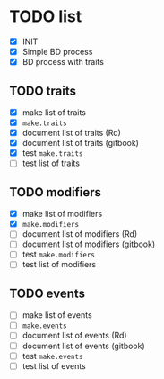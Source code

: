 # TODO list

 - [x] INIT
 - [x] Simple BD process
 - [x] BD process with traits

## TODO traits

 - [x] make list of traits
 - [x] `make.traits`
 - [x] document list of traits (Rd)
 - [x] document list of traits (gitbook)
 - [x] test `make.traits`
 - [ ] test list of traits

## TODO modifiers

 - [x] make list of modifiers
 - [x] `make.modifiers`
 - [ ] document list of modifiers (Rd)
 - [ ] document list of modifiers (gitbook)
 - [ ] test `make.modifiers`
 - [ ] test list of modifiers

## TODO events

 - [ ] make list of events
 - [ ] `make.events`
 - [ ] document list of events (Rd)
 - [ ] document list of events (gitbook)
 - [ ] test `make.events`
 - [ ] test list of events